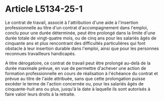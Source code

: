 # Article L5134-25-1

Le contrat de travail, associé à l'attribution d'une aide à l'insertion professionnelle au titre d'un contrat d'accompagnement dans l'emploi, conclu pour une durée déterminée, peut être prolongé dans la limite d'une durée totale de vingt-quatre mois, ou de cinq ans pour les salariés âgés de cinquante ans et plus rencontrant des difficultés particulières qui font obstacle à leur insertion durable dans l'emploi, ainsi que pour les personnes reconnues travailleurs handicapés. 

A titre dérogatoire, ce contrat de travail peut être prolongé au-delà de la durée maximale prévue, en vue de permettre d'achever une action de formation professionnelle en cours de réalisation à l'échéance du contrat et prévue au titre de l'aide attribuée, sans que cette prolongation puisse excéder le terme de l'action concernée ou, pour les salariés âgés de cinquante-huit ans ou plus, jusqu'à la date à laquelle ils sont autorisés à faire valoir leurs droits à la retraite.